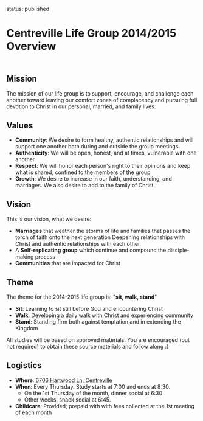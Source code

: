 status: published

Centreville Life Group 2014/2015 Overview
=========================================

<header markdown=1></header>

<article markdown=1>

Mission
-------

The mission of our life group is to support, encourage, and challenge each another toward leaving our comfort zones of complacency and pursuing full devotion to Christ in our personal, married, and family lives. 

Values
------

* **Community**: We desire to form healthy, authentic relationships and will support one another  both during and outside the group meetings
* **Authenticity**: We will be open, honest, and at times, vulnerable with one another
* **Respect**: We will honor each person's right to their opinions and keep what is shared, confined to the members of the group
* **Growth**: We desire to increase in our faith, understanding, and marriages. We also desire to add to the family of Christ

Vision
------

This is our vision, what we desire:

* **Marriages** that weather the storms of life and families that passes the torch of faith onto the next generation
Deepening relationships with Christ and authentic relationships with each other
* A **Self-replicating group** which continue and compound the disciple-making process
* **Communities** that are impacted for Christ

Theme
-----

The theme for the 2014-2015 life group is: "__sit, walk, stand__"

* **Sit**: Learning to sit still before God and encountering Christ
* **Walk**: Developing a daily walk with Christ and experiencing community
* **Stand**: Standing firm both against temptation and in extending the Kingdom

All studies will be based on approved materials. You are encouraged (but not required) to obtain these source materials and follow along :)

Logistics
---------

* **Where**: [6706 Hartwood Ln, Centreville](http://yhoo.it/1sADR9W)
* **When**: Every Thursday. Study starts at 7:00 and ends at 8:30.
    * On the 1st Thursday of the month, dinner social at 6:30
    * Other weeks, snack social at 6:45.
* **Childcare**: Provided; prepaid with with fees collected at the 1st meeting of each month

</article>

<footer markdown=1></footer>
